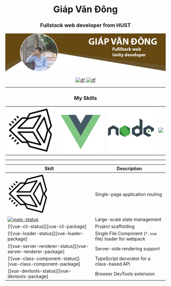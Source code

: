<h1 align="center">Giáp Văn Đông</h1>
<h3 align="center">Fullstack web developer from HUST</h3>

![](images/Cover.png)

<p align="center">
  <a href="https://www.facebook.com/GiapDong.WEE" target="_blank"><img align="center" src="https://cdn.jsdelivr.net/npm/simple-icons@3.0.1/icons/facebook.svg" alt="df" height="20" width="20" /></a>
  <a href="https://www.youtube.com/devpstudio" target="_blank"><img align="center" src="https://cdn.jsdelivr.net/npm/simple-icons@3.0.1/icons/youtube.svg" alt="df" height="20" width="20" /></a>
</p>

---

<!-- Skill area -->
<h3 align="center">My Skills</h3>
<table>
  <tbody>
    <tr>
      <td align="center" valign="middle">
        <a href="https://unity.com/" target="_blank">
          <img width="222px" src="svg/icons8-unity.svg">
        </a>
      </td>
      <td align="center" valign="middle">
        <a href="https://vuejs.org/" target="_blank">
          <img width="222px" src="svg/icons8-vue-js.svg">
        </a>
      </td>
      <td align="center" valign="middle">
        <a href="https://nodejs.org/en/" target="_blank">
          <img width="222px" src="svg/icons8-nodejs.svg">
        </a>
      </td>
      <td align="center" valign="middle">
        <a href="https://www.adobe.com/products/photoshop.html" target="_blank">
          <img width="222px" src="https://cdn.jsdelivr.net/npm/simple-icons@3.0.1/icons/adobephotoshop.svg">
        </a>
      </td>
    </tr><tr></tr>
  </tbody>
</table>

---

| Skill | Description |
|--------|-------------|
| ![](svg/icons8-unity.svg) | Single-page application routing |
| [![vuex-status]][vuex-package] | Large-scale state management |
| [![vue-cli-status]][vue-cli-package] | Project scaffolding |
| [![vue-loader-status]][vue-loader-package] | Single File Component (`*.vue` file) loader for webpack |
| [![vue-server-renderer-status]][vue-server-renderer-package] | Server-side rendering support |
| [![vue-class-component-status]][vue-class-component-package] | TypeScript decorator for a class-based API |
| [[vue-devtools-status]][vue-devtools-package] | Browser DevTools extension |

[skill-unity]: svg/icons8-unity.svg
[vuex-status]: https://img.shields.io/npm/v/vuex.svg

[vue-router-package]: https://npmjs.com/package/vue-router
[vuex-package]: https://npmjs.com/package/vuex
